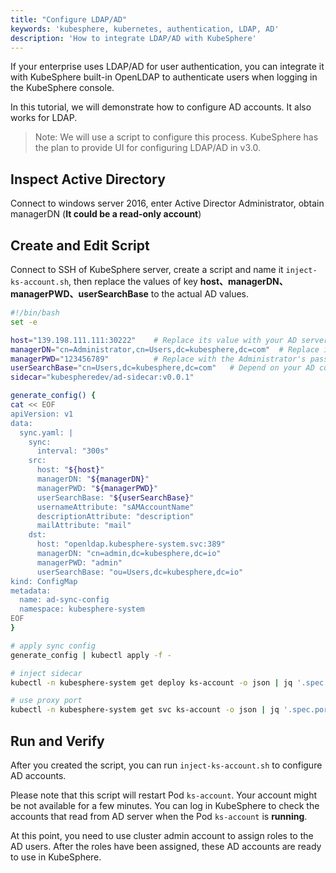 ```yaml
---
title: "Configure LDAP/AD"
keywords: 'kubesphere, kubernetes, authentication, LDAP, AD'
description: 'How to integrate LDAP/AD with KubeSphere'
---
```


If your enterprise uses LDAP/AD for user authentication, you can integrate it with KubeSphere built-in OpenLDAP to authenticate users when logging in the KubeSphere console.

In this tutorial, we will demonstrate how to configure AD accounts. It also works for LDAP.

> Note: We will use a script to configure this process. KubeSphere has the plan to provide UI for configuring LDAP/AD in v3.0.

## Inspect Active Directory

Connect to windows server 2016, enter Active Director Administrator, obtain managerDN (**It could be a read-only account**)


## Create and Edit Script

Connect to SSH of KubeSphere server, create a script and name it `inject-ks-account.sh`, then replace the values of key **host、managerDN、managerPWD、userSearchBase** to the actual AD values.

```bash
#!/bin/bash
set -e

host="139.198.111.111:30222"    # Replace its value with your AD server IP and port
managerDN="cn=Administrator,cn=Users,dc=kubesphere,dc=com"  # Replace its value with your AD Administrator account. It could be read-only.
managerPWD="123456789"          # Replace with the Administrator's password
userSearchBase="cn=Users,dc=kubesphere,dc=com"   # Depend on your AD configuration
sidecar="kubespheredev/ad-sidecar:v0.0.1"

generate_config() {
cat << EOF
apiVersion: v1
data:
  sync.yaml: |
    sync:
      interval: "300s"
    src:
      host: "${host}"
      managerDN: "${managerDN}"
      managerPWD: "${managerPWD}"
      userSearchBase: "${userSearchBase}"
      usernameAttribute: "sAMAccountName"
      descriptionAttribute: "description"
      mailAttribute: "mail"
    dst:
      host: "openldap.kubesphere-system.svc:389"
      managerDN: "cn=admin,dc=kubesphere,dc=io"
      managerPWD: "admin"
      userSearchBase: "ou=Users,dc=kubesphere,dc=io"
kind: ConfigMap
metadata:
  name: ad-sync-config
  namespace: kubesphere-system
EOF
}

# apply sync config
generate_config | kubectl apply -f -

# inject sidecar
kubectl -n kubesphere-system get deploy ks-account -o json | jq '.spec.template.spec.volumes += [{"configMap":{"name":"ad-sync-config"},"name":"ad-sync-config"}]' | jq '.spec.template.spec.containers += [{"command":["ad-sidecar","--logtostderr=true","--v=2"],"image":"'${sidecar}'","imagePullPolicy":"IfNotPresent","name":"ad-sidecar","ports":[{"containerPort":19090,"protocol":"TCP"}],"volumeMounts":[{"mountPath":"/etc/kubesphere/sync.yaml","name":"ad-sync-config","subPath":"sync.yaml"}]}]' | kubectl apply -f -

# use proxy port
kubectl -n kubesphere-system get svc ks-account -o json | jq '.spec.ports[0].targetPort=19090' | kubectl apply -f -
```

## Run and Verify

After you created the script, you can run `inject-ks-account.sh` to configure AD accounts.

Please note that this script will restart Pod `ks-account`. Your account might be not available for a few minutes. You can log in KubeSphere to check the accounts that read from AD server when the Pod `ks-account` is **running**.


At this point, you need to use cluster admin account to assign roles to the AD users. After the roles have been assigned, these AD accounts are ready to use in KubeSphere.
